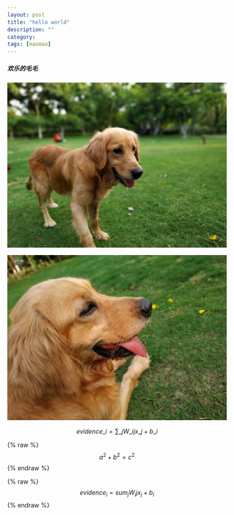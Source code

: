 ```yaml
---
layout: post
title: "hello world"
description: ""
category: 
tags: [maomao]
---
```


<head>
    <script src="https://cdn.mathjax.org/mathjax/latest/MathJax.js?config=TeX-AMS-MML_HTMLorMML" type="text/javascript"></script>
    <script type="text/x-mathjax-config">
        MathJax.Hub.Config({
            tex2jax: {
            skipTags: ['script', 'noscript', 'style', 'textarea', 'pre'],
            inlineMath: [['$','$']]
            }
        });
    </script>
</head>


##### 欢乐的毛毛

![maomao1](/pic/maomao/maomao1.jpg)

![maomao2](/pic/maomao/maomao2.jpg)







$$ evidence\_{i}=\sum\_{j}W\_{ij}x\_{j}+b\_{i} $$

{% raw %}
$$a^2 + b^2 = c^2$$
{% endraw %}

{% raw %}
$$ evidence_i=sum_jW_ijx_j+b_i $$
{% endraw %}